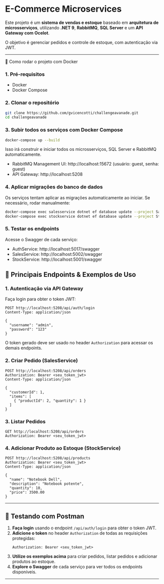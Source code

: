 # E-Commerce Microservices  

Este projeto é um **sistema de vendas e estoque** baseado em **arquitetura de microsserviços**, utilizando **.NET 9**, **RabbitMQ**, **SQL Server** e um **API Gateway com Ocelot**.  

O objetivo é gerenciar pedidos e controle de estoque, com autenticação via JWT.  

---

🚀 Como rodar o projeto com Docker
### 1. Pré-requisitos
  - Docker
  - Docker Compose

### 2. Clonar o repositório
  ```bash
  git clone https://github.com/gvicencotti/challengeavanade.git
  cd challengeavanade
  ```

### 3. Subir todos os serviços com Docker Compose
  ```bash
  docker-compose up --build
  ```
  Isso irá construir e iniciar todos os microsserviços, SQL Server e RabbitMQ automaticamente.

  - RabbitMQ Management UI: http://localhost:15672
    (usuário: guest, senha: guest)
  - API Gateway: http://localhost:5208

### 4. Aplicar migrações do banco de dados
Os serviços tentam aplicar as migrações automaticamente ao iniciar. Se necessário, rodar manualmente:
  ```bash
  docker-compose exec salesservice dotnet ef database update --project SalesService
  docker-compose exec stockservice dotnet ef database update --project StockService
  ```

### 5. Testar os endpoints
  Acesse o Swagger de cada serviço:

  - AuthService: http://localhost:5017/swagger
  - SalesService: http://localhost:5002/swagger
  - StockService: http://localhost:5001/swagger


## 🔑 Principais Endpoints & Exemplos de Uso

### 1. Autenticação via API Gateway

Faça login para obter o token JWT:
```http
POST http://localhost:5208/api/auth/login
Content-Type: application/json

{
  "username": "admin",
  "password": "123"
}
```
O token gerado deve ser usado no header `Authorization` para acessar os demais endpoints.

### 2. Criar Pedido (SalesService)
```http
POST http://localhost:5208/api/orders
Authorization: Bearer <seu_token_jwt>
Content-Type: application/json

{
  "customerId": 1,
  "items": [
    { "productId": 2, "quantity": 1 }
  ]
}
```

### 3. Listar Pedidos
```http
GET http://localhost:5208/api/orders
Authorization: Bearer <seu_token_jwt>
```

### 4. Adicionar Produto ao Estoque (StockService)
```http
POST http://localhost:5208/api/products
Authorization: Bearer <seu_token_jwt>
Content-Type: application/json

{
  "name": "Notebook Dell",
  "description": "Notebook potente",
  "quantity": 10,
  "price": 3500.00
}
```

---

## 🧪 Testando com Postman

1. **Faça login** usando o endpoint `/api/auth/login` para obter o token JWT.
2. **Adicione o token** no header `Authorization` de todas as requisições protegidas:
   ```
   Authorization: Bearer <seu_token_jwt>
   ```
3. **Utilize os exemplos acima** para criar pedidos, listar pedidos e adicionar produtos ao estoque.
4. **Explore o Swagger** de cada serviço para ver todos os endpoints disponíveis.

---

